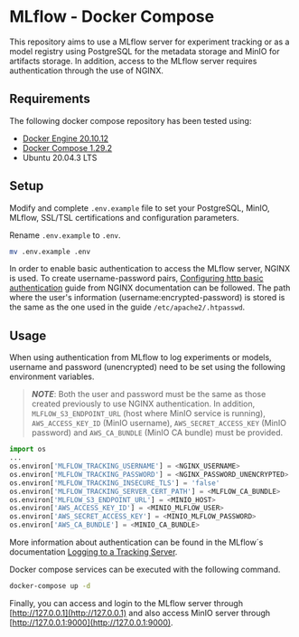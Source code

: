 # MLflow - Docker Compose
This repository aims to use a MLflow server for experiment tracking or as a model registry using PostgreSQL for the metadata storage and MinIO for artifacts storage. In addition, access to the MLflow server requires authentication through the use of NGINX.

## Requirements

The following docker compose repository has been tested using:
* [Docker Engine 20.10.12](https://docs.docker.com/engine/release-notes/#201012)
* [Docker Compose 1.29.2](https://docs.docker.com/compose/release-notes/#1292)
* Ubuntu 20.04.3 LTS

## Setup

Modify and complete `.env.example` file to set your PostgreSQL, MinIO, MLflow, SSL/TSL certifications and configuration parameters.

Rename `.env.example` to `.env`.

```bash
mv .env.example .env
```

In order to enable basic authentication to access the MLflow server, NGINX is used. To create username-password pairs, [Configuring http basic authentication](https://docs.nginx.com/nginx/admin-guide/security-controls/configuring-http-basic-authentication/) guide from NGINX documentation can be followed. The path where the user's information (username:encrypted-password) is stored is the same as the one used in the guide `/etc/apache2/.htpasswd`.

## Usage

When using authentication from MLflow to log experiments or models, username and password (unencrypted) need to be set using the following environment variables. 

> **_NOTE_**: Both the user and password must be the same as those created previously to use NGINX authentication. In addition, `MLFLOW_S3_ENDPOINT_URL` (host where MinIO service is running), `AWS_ACCESS_KEY_ID` (MinIO username), `AWS_SECRET_ACCESS_KEY` (MinIO password) and `AWS_CA_BUNDLE` (MinIO CA bundle) must be provided.

```python
import os
...
os.environ['MLFLOW_TRACKING_USERNAME'] = <NGINX_USERNAME>
os.environ['MLFLOW_TRACKING_PASSWORD'] = <NGINX_PASSWORD_UNENCRYPTED>
os.environ['MLFLOW_TRACKING_INSECURE_TLS'] = 'false'
os.environ['MLFLOW_TRACKING_SERVER_CERT_PATH'] = <MLFLOW_CA_BUNDLE>
os.environ['MLFLOW_S3_ENDPOINT_URL'] = <MINIO_HOST>
os.environ['AWS_ACCESS_KEY_ID'] = <MINIO_MLFLOW_USER>
os.environ['AWS_SECRET_ACCESS_KEY'] = <MINIO_MLFLOW_PASSWORD>
os.environ['AWS_CA_BUNDLE'] = <MINIO_CA_BUNDLE>
```
More information about authentication can be found in the MLflow´s documentation [Logging to a Tracking Server](https://mlflow.org/docs/latest/tracking.html#logging-to-a-tracking-server).


Docker compose services can be executed with the following command.
```bash
docker-compose up -d
```

Finally, you can access and login to the MLflow server through [http://127.0.0.1](http://127.0.0.1) and also access MinIO server through [http://127.0.0.1:9000](http://127.0.0.1:9000). 